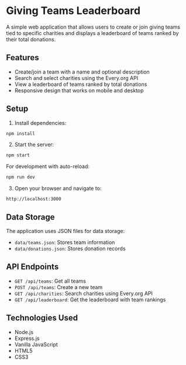 # Giving Teams Leaderboard

A simple web application that allows users to create or join giving teams tied to specific charities and displays a leaderboard of teams ranked by their total donations.

## Features

- Create/join a team with a name and optional description
- Search and select charities using the Every.org API
- View a leaderboard of teams ranked by total donations
- Responsive design that works on mobile and desktop

## Setup

1. Install dependencies:
```bash
npm install
```

2. Start the server:
```bash
npm start
```

For development with auto-reload:
```bash
npm run dev
```

3. Open your browser and navigate to:
```
http://localhost:3000
```

## Data Storage

The application uses JSON files for data storage:
- `data/teams.json`: Stores team information
- `data/donations.json`: Stores donation records

## API Endpoints

- `GET /api/teams`: Get all teams
- `POST /api/teams`: Create a new team
- `GET /api/charities`: Search charities using Every.org API
- `GET /api/leaderboard`: Get the leaderboard with team rankings

## Technologies Used

- Node.js
- Express.js
- Vanilla JavaScript
- HTML5
- CSS3